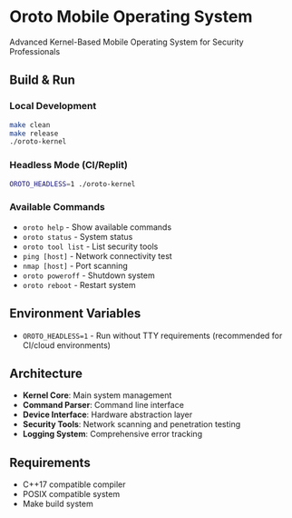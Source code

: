 
# Oroto Mobile Operating System

Advanced Kernel-Based Mobile Operating System for Security Professionals

## Build & Run

### Local Development
```bash
make clean
make release
./oroto-kernel
```

### Headless Mode (CI/Replit)
```bash
OROTO_HEADLESS=1 ./oroto-kernel
```

### Available Commands
- `oroto help` - Show available commands
- `oroto status` - System status
- `oroto tool list` - List security tools
- `ping [host]` - Network connectivity test
- `nmap [host]` - Port scanning
- `oroto poweroff` - Shutdown system
- `oroto reboot` - Restart system

## Environment Variables

- `OROTO_HEADLESS=1` - Run without TTY requirements (recommended for CI/cloud environments)

## Architecture

- **Kernel Core**: Main system management
- **Command Parser**: Command line interface
- **Device Interface**: Hardware abstraction layer  
- **Security Tools**: Network scanning and penetration testing
- **Logging System**: Comprehensive error tracking

## Requirements

- C++17 compatible compiler
- POSIX compatible system
- Make build system
